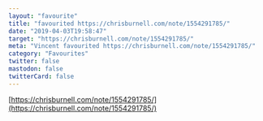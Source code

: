 ```yaml
---
layout: "favourite"
title: "favourited https://chrisburnell.com/note/1554291785/"
date: "2019-04-03T19:58:47"
target: "https://chrisburnell.com/note/1554291785/"
meta: "Vincent favourited https://chrisburnell.com/note/1554291785/"
category: "Favourites"
twitter: false
mastodon: false
twitterCard: false
---
```

[https://chrisburnell.com/note/1554291785/](https://chrisburnell.com/note/1554291785/)
